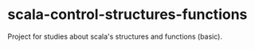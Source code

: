 scala-control-structures-functions
==================================

Project for studies about scala's structures and functions (basic).


